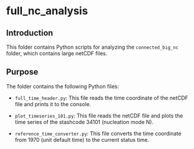 # full_nc_analysis

## Introduction

This folder contains Python scripts for analyzing the `connected_big_nc` folder, which contains large netCDF files.

## Purpose

The folder contains the following Python files:

- `full_time_header.py`: This file reads the time coordinate of the netCDF file and prints it to the console.

- `plot_timeseries_101.py`: This file reads the netCDF file and plots the time series of the stashcode 34101 (nucleation mode N).

- `reference_time_converter.py`: This file converts the time coordinate from 1970 (unit default time) to the current status time.

